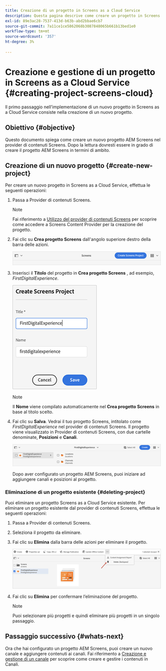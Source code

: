 ```yaml
---
title: Creazione di un progetto in Screens as a Cloud Service
description: Questa pagina descrive come creare un progetto in Screens as a Cloud Service.
exl-id: 89e3ac28-7537-413d-b63b-abd2bbae6cb7
source-git-commit: 7a11ce1ce5862068b3087848065b661b13bed1e0
workflow-type: tm+mt
source-wordcount: '357'
ht-degree: 3%

---
```


# Creazione e gestione di un progetto in Screens as a Cloud Service {#creating-project-screens-cloud}

Il primo passaggio nell’implementazione di un nuovo progetto in Screens as a Cloud Service consiste nella creazione di un nuovo progetto.

## Obiettivo {#objective}

Questo documento spiega come creare un nuovo progetto AEM Screens nel provider di contenuti Screens. Dopo la lettura dovresti essere in grado di creare il progetto AEM Screens in termini di ambito.

## Creazione di un nuovo progetto {#create-new-project}

Per creare un nuovo progetto in Screens as a Cloud Service, effettua le seguenti operazioni:

1. Passa a Provider di contenuti Screens.

   >[!NOTE]
   >Fai riferimento a [Utilizzo del provider di contenuti Screens](https://experienceleague.adobe.com/docs/experience-manager-cloud-service/screens-as-cloud-service/configure-screens-cloud/using-screens-content-provider.html?lang=it) per scoprire come accedere a Screens Content Provider per la creazione del progetto.

1. Fai clic su **Crea progetto Screens** dall&#39;angolo superiore destro della barra delle azioni.

   ![](/help/screens-cloud/assets/create-content/create-screens-project1.png)

1. Inserisci il **Titolo** del progetto in **Crea progetto Screens** , ad esempio, *FirstDigitalExperience*.

   ![](/help/screens-cloud/assets/create-content/create-screens-project2.png)

   >[!NOTE]
   >Il **Nome** viene compilato automaticamente nel **Crea progetto Screens** in base al titolo scelto.

1. Fai clic su **Salva**. Vedrai il tuo progetto Screens, intitolato come *FirstDigitalExperience* nel provider di contenuti Screens. Il progetto viene visualizzato in Provider di contenuti Screens, con due cartelle denominate, **Posizioni** e **Canali**.

   ![](/help/screens-cloud/assets/create-content/create-screens-project3.png)

   Dopo aver configurato un progetto AEM Screens, puoi iniziare ad aggiungere canali e posizioni al progetto.

### Eliminazione di un progetto esistente {#deleting-project}

Puoi eliminare un progetto Screens as a Cloud Service esistente.
Per eliminare un progetto esistente dal provider di contenuti Screens, effettua le seguenti operazioni:

1. Passa a Provider di contenuti Screens.
1. Seleziona il progetto da eliminare.
1. Fai clic su **Elimina** dalla barra delle azioni per eliminare il progetto.

   ![](/help/screens-cloud/assets/create-content/create-project5.png)

1. Fai clic su **Elimina** per confermare l’eliminazione del progetto.

   >[!NOTE]
   >Puoi selezionare più progetti e quindi eliminare più progetti in un singolo passaggio.

## Passaggio successivo {#whats-next}

Ora che hai configurato un progetto AEM Screens, puoi creare un nuovo canale e aggiungere contenuti ai canali. Fai riferimento a [Creazione e gestione di un canale](creating-channels-screens-cloud.md) per scoprire come creare e gestire i contenuti in Canali.
